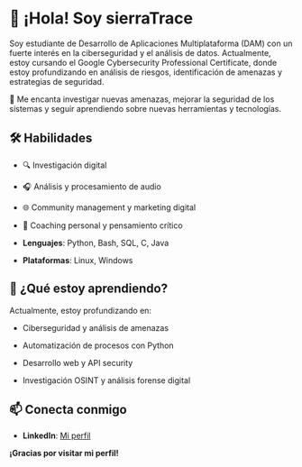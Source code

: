 # 👋 ¡Hola! Soy sierraTrace

Soy estudiante de Desarrollo de Aplicaciones Multiplataforma (DAM) con un fuerte interés en la ciberseguridad y el análisis de datos. Actualmente, estoy cursando el Google Cybersecurity Professional Certificate, donde estoy profundizando en análisis de riesgos, identificación de amenazas y estrategias de seguridad.

🔐 Me encanta investigar nuevas amenazas, mejorar la seguridad de los sistemas y seguir aprendiendo sobre nuevas herramientas y tecnologías.

## 🛠️ Habilidades
- 🔍 Investigación digital 

- 🎧 Análisis y procesamiento de audio

- 🌐 Community management y marketing digital

- 🎯 Coaching personal y pensamiento crítico
  
- **Lenguajes**: Python, Bash, SQL, C, Java
- **Plataformas**: Linux, Windows

## 🚀 ¿Qué estoy aprendiendo?
 Actualmente, estoy profundizando en:

  - Ciberseguridad y análisis de amenazas

  - Automatización de procesos con Python

  - Desarrollo web y API security

  - Investigación OSINT y análisis forense digital


## 📫 Conecta conmigo
- **LinkedIn**: [Mi perfil](https://www.linkedin.com/in/vanesasierra)  


**¡Gracias por visitar mi perfil!**  


